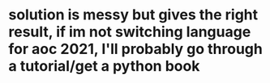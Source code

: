 # solution is messy but gives the right result, if im not switching language for aoc 2021, I'll probably go through a tutorial/get a python book 